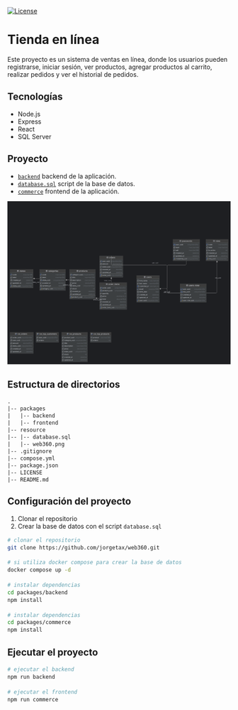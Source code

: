[![License](https://img.shields.io/badge/License-MIT-blue.svg)](https://github.com/jorgetax/web360?tab=BSD-2-Clause-1-ov-file#readme)

# Tienda en línea

Este proyecto es un sistema de ventas en línea, donde los usuarios pueden registrarse, iniciar sesión, ver productos,
agregar productos al carrito, realizar pedidos y ver el historial de pedidos.

## Tecnologías

- Node.js
- Express
- React
- SQL Server

## Proyecto

- [`backend`](packages/backend) backend de la aplicación.
- [`database.sql`](resource/database.sql) script de la base de datos.
- [`commerce`](packages/commerce) frontend de la aplicación.

![](/resource/web360.png)

## Estructura de directorios

```text
.
|-- packages
|   |-- backend
|   |-- frontend
|-- resource
|-- |-- database.sql
|   |-- web360.png
|-- .gitignore 
|-- compose.yml
|-- package.json
|-- LICENSE
|-- README.md
```

## Configuración del proyecto

1. Clonar el repositorio
2. Crear la base de datos con el script `database.sql`

```bash
# clonar el repositorio
git clone https://github.com/jorgetax/web360.git

# si utiliza docker compose para crear la base de datos
docker compose up -d

# instalar dependencias
cd packages/backend
npm install

# instalar dependencias
cd packages/commerce
npm install
```

## Ejecutar el proyecto

```bash
# ejecutar el backend   
npm run backend

# ejecutar el frontend
npm run commerce
```

